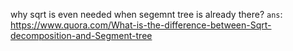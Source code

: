 why sqrt is even needed when segemnt tree is already there?
`ans`: https://www.quora.com/What-is-the-difference-between-Sqrt-decomposition-and-Segment-tree

